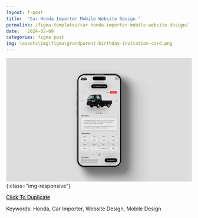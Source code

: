 ```yaml
---
layout: f-post
title:  "Car Honda Importer Mobile Website Design "
permalink: /figma-templates/car-honda-importer-mobile-website-design/
date:   2024-02-09
categories: figma post
img: \assets\img\figma\grandparent-birthday-invitation-card.png
---
```


![image-title-here](\assets\img\figma\car-importer\car-import-website-mobile-design.jpg){:class="img-responsive"}

<a style="color:#000;background:#E8E8E8;" class="button" href="https://www.figma.com/community/file/1336458576131941150/grandparent-birthday-ceremony-invitation-card-figma" target="_blank">Click To Duplicate</a>


Keywords: Honda, Car Importer, Website Design, Mobile Design



